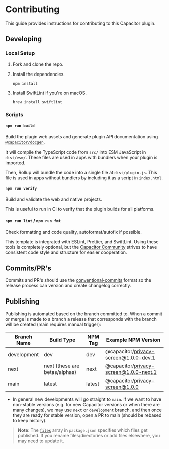 # Contributing

This guide provides instructions for contributing to this Capacitor plugin.

## Developing

### Local Setup

1. Fork and clone the repo.
1. Install the dependencies.

    ```shell
    npm install
    ```

1. Install SwiftLint if you're on macOS.

    ```shell
    brew install swiftlint
    ```

### Scripts

#### `npm run build`

Build the plugin web assets and generate plugin API documentation using [`@capacitor/docgen`](https://github.com/ionic-team/capacitor-docgen).

It will compile the TypeScript code from `src/` into ESM JavaScript in `dist/esm/`. These files are used in apps with bundlers when your plugin is imported.

Then, Rollup will bundle the code into a single file at `dist/plugin.js`. This file is used in apps without bundlers by including it as a script in `index.html`.

#### `npm run verify`

Build and validate the web and native projects.

This is useful to run in CI to verify that the plugin builds for all platforms.

#### `npm run lint` / `npm run fmt`

Check formatting and code quality, autoformat/autofix if possible.

This template is integrated with ESLint, Prettier, and SwiftLint. Using these tools is completely optional, but the [Capacitor Community](https://github.com/capacitor-community/) strives to have consistent code style and structure for easier cooperation.

## Commits/PR's

Commits and PR's should use the [conventional-commits](https://www.conventionalcommits.org/) format so the release process can version and create changelog correctly.

## Publishing

Publishing is automated based on the branch committed to. When a commit or merge is made to a branch a release that corresponds with the branch will be created (main requires manual trigger):

| Branch Name | Build Type                    | NPM Tag | Example NPM Version                |
| ----------- | ----------------------------- | ------- | ---------------------------------- |
| development | dev                           | dev     | @capacitor/privacy-screen@1.0.0-dev.1  |
| next        | next (these are betas/alphas) | next    | @capacitor/privacy-screen@1.0.0-next.1 |
| main        | latest                        | latest  | @capacitor/privacy-screen@1.0.0        |

- In general new developments will go straight to `main`. If we want to have non-stable versions (e.g. for new Capacitor versions or when there are many changes), we may use `next` or `development` branch, and then once they are ready for stable version, open a PR to main (should be rebased to keep history).

> **Note**: The [`files`](https://docs.npmjs.com/cli/v7/configuring-npm/package-json#files) array in `package.json` specifies which files get published. If you rename files/directories or add files elsewhere, you may need to update it.
